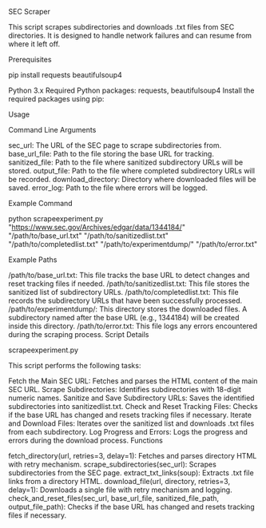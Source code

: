 SEC Scraper

This script scrapes subdirectories and downloads .txt files from SEC directories. It is designed to handle network failures and can resume from where it left off.

Prerequisites

pip install requests beautifulsoup4

Python 3.x
Required Python packages: requests, beautifulsoup4
Install the required packages using pip:


Usage

Command Line Arguments

sec_url: The URL of the SEC page to scrape subdirectories from.
base_url_file: Path to the file storing the base URL for tracking.
sanitized_file: Path to the file where sanitized subdirectory URLs will be stored.
output_file: Path to the file where completed subdirectory URLs will be recorded.
download_directory: Directory where downloaded files will be saved.
error_log: Path to the file where errors will be logged.


Example Command

python scrapeexperiment.py "https://www.sec.gov/Archives/edgar/data/1344184/" "/path/to/base_url.txt" "/path/to/sanitizedlist.txt" "/path/to/completedlist.txt" "/path/to/experimentdump/" "/path/to/error.txt"


Example Paths

/path/to/base_url.txt: This file tracks the base URL to detect changes and reset tracking files if needed.
/path/to/sanitizedlist.txt: This file stores the sanitized list of subdirectory URLs.
/path/to/completedlist.txt: This file records the subdirectory URLs that have been successfully processed.
/path/to/experimentdump/: This directory stores the downloaded files. A subdirectory named after the base URL (e.g., 1344184) will be created inside this directory.
/path/to/error.txt: This file logs any errors encountered during the scraping process.
Script Details

scrapeexperiment.py

This script performs the following tasks:

Fetch the Main SEC URL: Fetches and parses the HTML content of the main SEC URL.
Scrape Subdirectories: Identifies subdirectories with 18-digit numeric names.
Sanitize and Save Subdirectory URLs: Saves the identified subdirectories into sanitizedlist.txt.
Check and Reset Tracking Files: Checks if the base URL has changed and resets tracking files if necessary.
Iterate and Download Files: Iterates over the sanitized list and downloads .txt files from each subdirectory.
Log Progress and Errors: Logs the progress and errors during the download process.
Functions

fetch_directory(url, retries=3, delay=1): Fetches and parses directory HTML with retry mechanism.
scrape_subdirectories(sec_url): Scrapes subdirectories from the SEC page.
extract_txt_links(soup): Extracts .txt file links from a directory HTML.
download_file(url, directory, retries=3, delay=1): Downloads a single file with retry mechanism and logging.
check_and_reset_files(sec_url, base_url_file, sanitized_file_path, output_file_path): Checks if the base URL has changed and resets tracking files if necessary.
